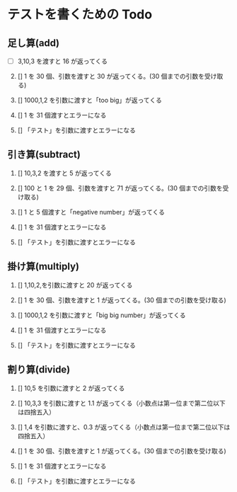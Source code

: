 # テストを書くための Todo

## 足し算(add)

- [ ] 3,10,3 を渡すと 16 が返ってくる

2. [] 1 を 30 個、引数を渡すと 30 が返ってくる。(30 個までの引数を受け取る)

3. [] 1000,1,2 を引数に渡すと「too big」が返ってくる

4. [] 1 を 31 個渡すとエラーになる

5. [] 「テスト」を引数に渡すとエラーになる

## 引き算(subtract)

1. [] 10,3,2 を渡すと 5 が返ってくる

2. [] 100 と 1 を 29 個、引数を渡すと 71 が返ってくる。(30 個までの引数を受け取る)

3. [] 1 と 5 個渡すと「negative number」が返ってくる

4. [] 1 を 31 個渡すとエラーになる

5. [] 「テスト」を引数に渡すとエラーになる

## 掛け算(multiply)

1. [] 1,10,2,を引数に渡すと 20 が返ってくる

2. [] 1 を 30 個、引数を渡すと 1 が返ってくる。(30 個までの引数を受け取る)

3. [] 1000,1,2 を引数に渡すと「big big number」が返ってくる

4. [] 1 を 31 個渡すとエラーになる

5. [] 「テスト」を引数に渡すとエラーになる

## 割り算(divide)

1. [] 10,5 を引数に渡すと 2 が返ってくる

2. [] 10,3,3 を引数に渡すと 1.1 が返ってくる（小数点は第一位まで第二位以下は四捨五入）

3. [] 1,4 を引数に渡すと、0.3 が返ってくる（小数点は第一位まで第二位以下は四捨五入）

4. [] 1 を 30 個、引数を渡すと 1 が返ってくる。(30 個までの引数を受け取る)

5. [] 1 を 31 個渡すとエラーになる

6. [] 「テスト」を引数に渡すとエラーになる
